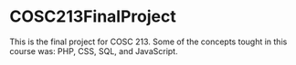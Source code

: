 # COSC213FinalProject

This is the final project for COSC 213. 
Some of the concepts tought in this course was: 
PHP, CSS, SQL, and JavaScript.
